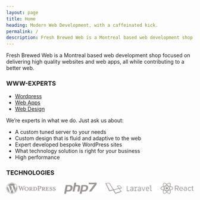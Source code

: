 ```yaml
---
layout: page
title: Home
heading: Modern Web Development, with a caffeinated kick.
permalink: /
description: Fresh Brewed Web is a Montreal based web development shop focused on delivering high quality websites and web apps, all while contributing to a better web.
---
```


Fresh Brewed Web is a Montreal based web development shop focused on delivering high quality websites and web apps, all while contributing to a better web.

### WWW-EXPERTS

<ul class="list-inline">
    <li><a href="/wordpress/" class="pill">Wordpress</a></li>
    <li><a href="/web-apps/" class="pill">Web Apps</a></li>
    <li><a href="/web-design/" class="pill">Web Design</a></li>
</ul>

We’re experts in what we do. Just ask us about:

- A custom tuned server to your needs
- Custom design that is fluid and adaptive to the web
- Expert developed bespoke WordPress sites
- What technology solution is right for your business
- High performance

### TECHNOLOGIES

![Technology Logos: Wordpress, PHP7, Laravel & React](/assets/technologies.png)

